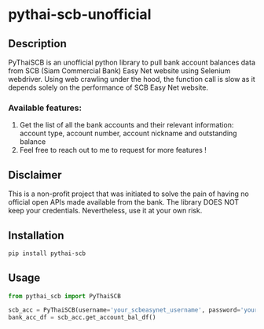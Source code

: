 # pythai-scb-unofficial

## Description
PyThaiSCB is an unofficial python library to pull bank account balances data from SCB (Siam Commercial Bank) Easy Net website using Selenium webdriver. Using web crawling under the hood, the function call is slow as it depends solely on the performance of SCB Easy Net website.

### Available features:

1. Get the list of all the bank accounts and their relevant information: account type, account number, account nickname and outstanding balance
2. Feel free to reach out to me to request for more features !

## Disclaimer
This is a non-profit project that was initiated to solve the pain of having no official open APIs made available from the bank. The library DOES NOT keep your credentials. Nevertheless, use it at your own risk.

## Installation
```bash
pip install pythai-scb
```

## Usage
```python
from pythai_scb import PyThaiSCB

scb_acc = PyThaiSCB(username='your_scbeasynet_username', password='your_scbeasynet_password')
bank_acc_df = scb_acc.get_account_bal_df()
```